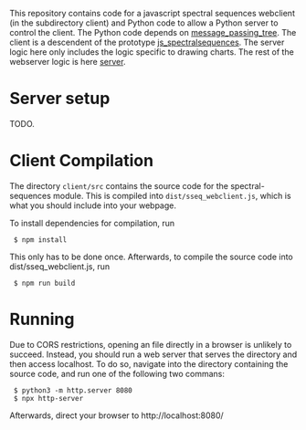 This repository contains code for a javascript spectral sequences webclient (in the subdirectory client) and
Python code to allow a Python server to control the client.
The Python code depends on [message_passing_tree](https://github.com/SpectralSequences/message_passing_tree).
The client is a descendent of the prototype [js_spectralsequences](https://github.com/hoodmane/js_spectralsequences).
The server logic here only includes the logic specific to drawing charts.
The rest of the webserver logic is here [server](https://github.com/SpectralSequences/server).

# Server setup

TODO.

# Client Compilation

The directory `client/src` contains the source code for the spectral-sequences module.
This is compiled into `dist/sseq_webclient.js`, which is what you should include into your
webpage.

To install dependencies for compilation, run

```
 $ npm install
```

This only has to be done once. Afterwards, to compile the source code into
dist/sseq_webclient.js, run

```
 $ npm run build
```

# Running

Due to CORS restrictions, opening an file directly in a browser is unlikely to
succeed. Instead, you should run a web server that serves the directory and
then access localhost. To do so, navigate into the directory containing the
source code, and run one of the following two commans:

```
 $ python3 -m http.server 8080
 $ npx http-server
```

Afterwards, direct your browser to http://localhost:8080/
